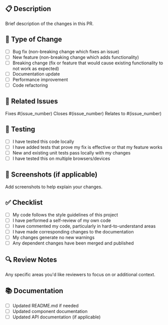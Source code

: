 ## 📋 Description

Brief description of the changes in this PR.

## 🔄 Type of Change

- [ ] Bug fix (non-breaking change which fixes an issue)
- [ ] New feature (non-breaking change which adds functionality)
- [ ] Breaking change (fix or feature that would cause existing functionality to not work as expected)
- [ ] Documentation update
- [ ] Performance improvement
- [ ] Code refactoring

## 🎯 Related Issues

Fixes #(issue_number)
Closes #(issue_number)
Relates to #(issue_number)

## 🧪 Testing

- [ ] I have tested this code locally
- [ ] I have added tests that prove my fix is effective or that my feature works
- [ ] New and existing unit tests pass locally with my changes
- [ ] I have tested this on multiple browsers/devices

## 📸 Screenshots (if applicable)

Add screenshots to help explain your changes.

## ✅ Checklist

- [ ] My code follows the style guidelines of this project
- [ ] I have performed a self-review of my own code
- [ ] I have commented my code, particularly in hard-to-understand areas
- [ ] I have made corresponding changes to the documentation
- [ ] My changes generate no new warnings
- [ ] Any dependent changes have been merged and published

## 🔍 Review Notes

Any specific areas you'd like reviewers to focus on or additional context.

## 📚 Documentation

- [ ] Updated README.md if needed
- [ ] Updated component documentation
- [ ] Updated API documentation (if applicable)
